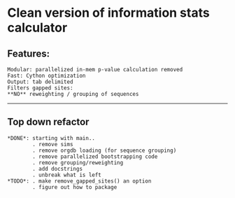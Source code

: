 Clean version of information stats calculator
=============================================

Features:
--------
	Modular: parallelized in-mem p-value calculation removed
	Fast: Cython optimization
	Output: tab delimited
	Filters gapped sites:
	**NO** reweighting / grouping of sequences

-----------------
Top down refactor
-----------------
	*DONE*: starting with main..
			. remove sims
			. remove orgdb loading (for sequence grouping)
			. remove parallelized bootstrapping code
			. remove grouping/reweighting
			. add docstrings
			. unbreak what is left
	*TODO*: . make remove_gapped_sites() an option
	        . figure out how to package

